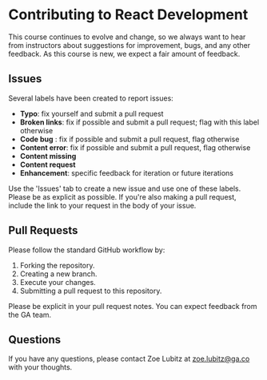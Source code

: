 # Contributing to React Development

This course continues to evolve and change, so we always want to hear from instructors about suggestions for improvement, bugs, and any other feedback. As this course is new, we expect a fair amount of feedback.


## Issues

Several labels have been created to report issues:

  - **Typo**: fix yourself and submit a pull request
  - **Broken links**: fix if possible and submit a pull request; flag with this label otherwise
  - **Code bug** : fix if possible and submit a pull request, flag otherwise
  - **Content error**: fix if possible and submit a pull request, flag otherwise
  - **Content missing**
  - **Content request**
  - **Enhancement**: specific feedback for iteration or future iterations

Use the 'Issues' tab to create a new issue and use one of these labels. Please be as explicit as possible. If you're also making a pull request, include the link to your request in the body of your issue.

## Pull Requests

Please follow the standard GitHub workflow by:

1. Forking the repository.
1. Creating a new branch.
1. Execute your changes.
1. Submitting a pull request to this repository.

Please be explicit in your pull request notes. You can expect feedback from the GA team.

## Questions

If you have any questions, please contact Zoe Lubitz at zoe.lubitz@ga.co with your thoughts.
